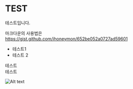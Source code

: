 # TEST

테스트입니다.

마크다운의 사용법은 https://gist.github.com/ihoneymon/652be052a0727ad59601

- 테스트1
- 테스트 2

테스트<br>
테스트

![Alt text](img.jpg)
